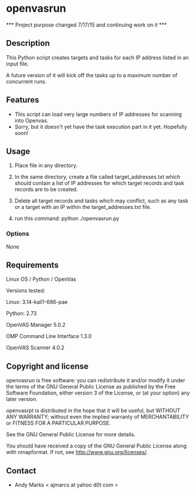 openvasrun
==========

*** Project purpose changed 7/17/15 and continuing work on it ***

Description
-----------
This Python script creates targets and tasks for each IP address listed in an input file.

A future version of it will kick off the tasks up to a maximum number of concurrent runs.

Features
--------
* This script can load very large numbers of IP addresses for scanning into Openvas.
* Sorry, but it doesn't yet have the task execution part in it yet.  Hopefully soon!

Usage
-----
1. Place file in any directory.

2. In the same directory, create a file called target_addresses.txt which should contain a list of IP addresses for which target records and task records are to be created.

3. Delete all target records and tasks which may conflict, such as any task or a target with an IP within the target_addresses.txt file.

4. run this command:   python ./openvasrun.py 



### Options
None

Requirements
------------
Linux OS / Python / OpenVas

Versions tested:

Linux: 3.14-kali1-686-pae

Python: 2.73

OpenVAS Manager 5.0.2

OMP Command Line Interface 1.3.0

OpenVAS Scanner 4.0.2

Copyright and license
---------------------
openvasrun is free software: you can redistribute it and/or modify it under the terms of the GNU General Public License as published by the Free Software Foundation, either version 3 of the License, or (at your option) any later version.

openvasrpt is distributed in the hope that it will be useful, but WITHOUT ANY WARRANTY; without even the implied warranty of MERCHANTABILITY or FITNESS FOR A PARTICULAR PURPOSE.  

See the GNU General Public License for more details.

You should have received a copy of the GNU General Public License along with nmapformat. 
If not, see http://www.gnu.org/licenses/.

Contact
-------
* Andy Marks < ajmarcs at yahoo d0t com >
